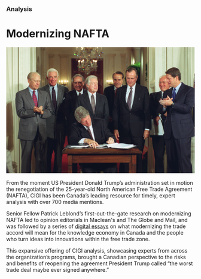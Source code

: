 ### Analysis

# Modernizing NAFTA

<div class="img-container">
  <img class="progressive" src="assets/slides/nafta.jpg" alt="">
</div>

From the moment US President Donald Trump’s administration set in motion the renegotiation of the 25-year-old North American Free Trade Agreement (NAFTA), CIGI has been Canada’s leading resource for timely, expert analysis with over 700 media mentions.

Senior Fellow Patrick Leblond’s first-out-the-gate research on modernizing NAFTA led to opinion editorials in Maclean's and The Globe and Mail, and was followed by a series of [digital essays](https://www.cigionline.org/nafta-and-knowledge-economy?source=ar2017 "NAFTA Series") on what modernizing the trade accord will mean for the knowledge economy in Canada and the people who turn ideas into innovations within the free trade zone.

This expansive offering of CIGI analysis, showcasing experts from across the organization’s programs, brought a Canadian perspective to the risks and benefits of reopening the agreement President Trump called “the worst trade deal maybe ever signed anywhere.”


